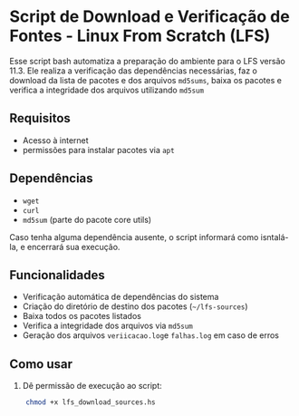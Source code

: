 # Script de Download e Verificação de Fontes - Linux From Scratch (LFS)

Esse script bash automatiza a preparação do ambiente para o LFS versão 11.3. Ele realiza a verificação das dependências necessárias, faz o download da lista de pacotes e dos arquivos `md5sums`, baixa os pacotes e verifica a integridade dos arquivos utilizando `md5sum`

## Requisitos

- Acesso à internet
- permissões para instalar pacotes via `apt`

## Dependências

- `wget`
- `curl`
- `md5sum` (parte do pacote core utils)

Caso tenha alguma dependência ausente, o script informará como isntalá-la, e encerrará sua execução.

## Funcionalidades

- Verificação automática de dependências do sistema
- Criação do diretório de destino dos pacotes (`~/lfs-sources`)
- Baixa todos os pacotes listados
- Verifica a integridade dos arquivos via `md5sum`
- Geração dos arquivos `veriicacao.log`e `falhas.log` em caso de erros

## Como usar

1. Dê permissão de execução ao script:

```bash
	chmod +x lfs_download_sources.hs
```
